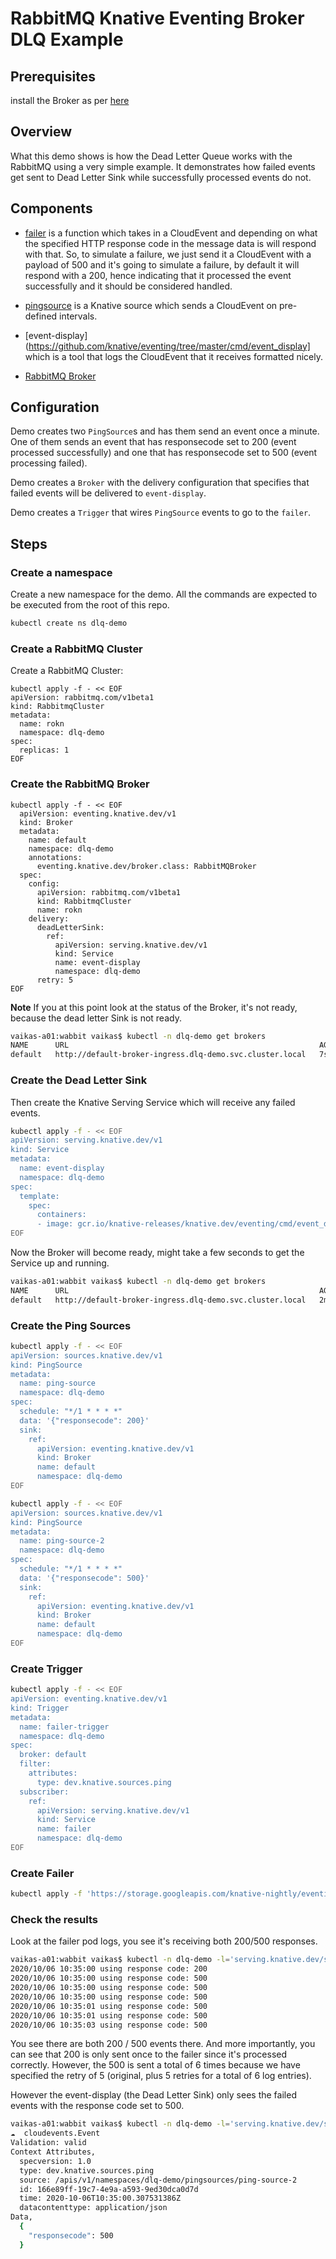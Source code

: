 # RabbitMQ Knative Eventing Broker DLQ Example

## Prerequisites

install the Broker as per [here](../../../broker/README.md)

## Overview

What this demo shows is how the Dead Letter Queue works with the RabbitMQ using
a very simple example. It demonstrates how failed events get sent to Dead Letter
Sink while successfully processed events do not.

## Components

- [failer](../../../cmd/failer/main.go) is a function which takes in a
  CloudEvent and depending on what the specified HTTP response code in the
  message data is will respond with that. So, to simulate a failure, we just
  send it a CloudEvent with a payload of 500 and it's going to simulate a
  failure, by default it will respond with a 200, hence indicating that it
  processed the event successfully and it should be considered handled.

- [pingsource](https://knative.dev/docs/eventing/samples/ping-source/index.html)
  is a Knative source which sends a CloudEvent on pre-defined intervals.

- [event-display](https://github.com/knative/eventing/tree/master/cmd/event_display]
  which is a tool that logs the CloudEvent that it receives formatted nicely.

- [RabbitMQ Broker](../../../broker/README.md)

## Configuration

Demo creates two `PingSource`s and has them send an event once a minute. One of
them sends an event that has responsecode set to 200 (event processed
successfully) and one that has responsecode set to 500 (event processing
failed).

Demo creates a `Broker` with the delivery configuration that specifies that
failed events will be delivered to `event-display`.

Demo creates a `Trigger` that wires `PingSource` events to go to the `failer`.

## Steps

### Create a namespace

Create a new namespace for the demo. All the commands are expected to be
executed from the root of this repo.

```sh
kubectl create ns dlq-demo
```

### Create a RabbitMQ Cluster

Create a RabbitMQ Cluster:

```
kubectl apply -f - << EOF
apiVersion: rabbitmq.com/v1beta1
kind: RabbitmqCluster
metadata:
  name: rokn
  namespace: dlq-demo
spec:
  replicas: 1
EOF
```

### Create the RabbitMQ Broker

```Sh
kubectl apply -f - << EOF
  apiVersion: eventing.knative.dev/v1
  kind: Broker
  metadata:
    name: default
    namespace: dlq-demo
    annotations:
      eventing.knative.dev/broker.class: RabbitMQBroker
  spec:
    config:
      apiVersion: rabbitmq.com/v1beta1
      kind: RabbitmqCluster
      name: rokn
    delivery:
      deadLetterSink:
        ref:
          apiVersion: serving.knative.dev/v1
          kind: Service
          name: event-display
          namespace: dlq-demo
      retry: 5
EOF
```

**Note** If you at this point look at the status of the Broker, it's not ready,
because the dead letter Sink is not ready.

```sh
vaikas-a01:wabbit vaikas$ kubectl -n dlq-demo get brokers
NAME      URL                                                        AGE   READY   REASON
default   http://default-broker-ingress.dlq-demo.svc.cluster.local   7s    False   Unable to get the DeadLetterSink's URI
```

### Create the Dead Letter Sink

Then create the Knative Serving Service which will receive any failed events.

```sh
kubectl apply -f - << EOF
apiVersion: serving.knative.dev/v1
kind: Service
metadata:
  name: event-display
  namespace: dlq-demo
spec:
  template:
    spec:
      containers:
      - image: gcr.io/knative-releases/knative.dev/eventing/cmd/event_display
EOF
```

Now the Broker will become ready, might take a few seconds to get the Service up
and running.

```sh
vaikas-a01:wabbit vaikas$ kubectl -n dlq-demo get brokers
NAME      URL                                                        AGE     READY   REASON
default   http://default-broker-ingress.dlq-demo.svc.cluster.local   2m39s   True
```

### Create the Ping Sources

```sh
kubectl apply -f - << EOF
apiVersion: sources.knative.dev/v1
kind: PingSource
metadata:
  name: ping-source
  namespace: dlq-demo
spec:
  schedule: "*/1 * * * *"
  data: '{"responsecode": 200}'
  sink:
    ref:
      apiVersion: eventing.knative.dev/v1
      kind: Broker
      name: default
      namespace: dlq-demo
EOF
```

```sh
kubectl apply -f - << EOF
apiVersion: sources.knative.dev/v1
kind: PingSource
metadata:
  name: ping-source-2
  namespace: dlq-demo
spec:
  schedule: "*/1 * * * *"
  data: '{"responsecode": 500}'
  sink:
    ref:
      apiVersion: eventing.knative.dev/v1
      kind: Broker
      name: default
      namespace: dlq-demo
EOF
```

### Create Trigger

```sh
kubectl apply -f - << EOF
apiVersion: eventing.knative.dev/v1
kind: Trigger
metadata:
  name: failer-trigger
  namespace: dlq-demo
spec:
  broker: default
  filter:
    attributes:
      type: dev.knative.sources.ping
  subscriber:
    ref:
      apiVersion: serving.knative.dev/v1
      kind: Service
      name: failer
      namespace: dlq-demo
EOF
```

### Create Failer

```sh
kubectl apply -f 'https://storage.googleapis.com/knative-nightly/eventing-rabbitmq/latest/failer.yaml'
```

### Check the results

Look at the failer pod logs, you see it's receiving both 200/500 responses.

```sh
vaikas-a01:wabbit vaikas$ kubectl -n dlq-demo -l='serving.knative.dev/service=failer' logs -c user-container
2020/10/06 10:35:00 using response code: 200
2020/10/06 10:35:00 using response code: 500
2020/10/06 10:35:00 using response code: 500
2020/10/06 10:35:00 using response code: 500
2020/10/06 10:35:01 using response code: 500
2020/10/06 10:35:01 using response code: 500
2020/10/06 10:35:03 using response code: 500
```

You see there are both 200 / 500 events there. And more importantly, you can see
that 200 is only sent once to the failer since it's processed correctly.
However, the 500 is sent a total of 6 times because we have specified the retry
of 5 (original, plus 5 retries for a total of 6 log entries).

However the event-display (the Dead Letter Sink) only sees the failed events
with the response code set to 500.

```sh
vaikas-a01:wabbit vaikas$ kubectl -n dlq-demo -l='serving.knative.dev/service=event-display' logs -c user-container
☁️  cloudevents.Event
Validation: valid
Context Attributes,
  specversion: 1.0
  type: dev.knative.sources.ping
  source: /apis/v1/namespaces/dlq-demo/pingsources/ping-source-2
  id: 166e89ff-19c7-4e9a-a593-9ed30dca0d7d
  time: 2020-10-06T10:35:00.307531386Z
  datacontenttype: application/json
Data,
  {
    "responsecode": 500
  }
```
